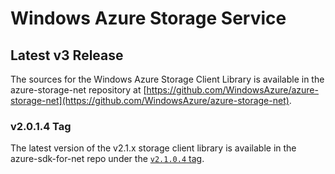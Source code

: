 # Windows Azure Storage Service #

## Latest v3 Release

The sources for the Windows Azure Storage Client Library is available in the azure-storage-net repository at [https://github.com/WindowsAzure/azure-storage-net](https://github.com/WindowsAzure/azure-storage-net).

### v2.0.1.4 Tag

The latest version of the v2.1.x storage client library is available in the azure-sdk-for-net repo under the [`v2.1.0.4` tag](https://github.com/WindowsAzure/azure-sdk-for-net/releases/tag/v2.1.0.4). 

